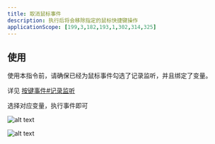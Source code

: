 ```yaml
---
title: 取消鼠标事件
description: 执行后将会移除指定的鼠标快捷键操作
applicationScope: [199,3,182,193,1,302,314,325]
---
```


## 使用

使用本指令前，请确保已经为鼠标事件勾选了记录监听，并且绑定了变量。

详见 [按键事件#记录监听](./mouseevent#记录监听)

选择对应变量，执行事件即可

![alt text](https://cdn.gcw.wiki/gcw/image/zh_hans/commands/event/cancelmouseevent/image.png)

![alt text](https://cdn.gcw.wiki/gcw/image/zh_hans/commands/event/cancelmouseevent/image-1.png)
